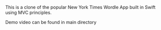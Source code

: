 This is a clone of the popular New York Times Wordle App built in 
Swift using MVC principles. 

Demo video can be found in main directory
